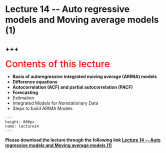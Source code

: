 # Lecture 14 -- Auto regressive models and Moving average models (1)

+++
---

<span style = "color: red; font-weight: 500;  font-size: 30px; text-align: left">Contents of this lecture</span>  <br />

* **Basis of autoregressive integrated moving average (ARIMA)  models**
* **Difference equations**
* **Autocorrelation (ACF) and partial autocorrelation (PACF)**
* **Forecasting**
* Estimation
* Integrated Models for Nonstationary Data
* Steps to build ARIMA Models




```{figure} ./lectures/lecture14.png
---
height: 800px
name: lecture14
---
```

**Please download the lecture through the following link [Lecture 14 -- Auto regressive models and Moving average models (1)](https://github.com/wengangmao/fmms050/blob/main/contents/time-series/lectures/Lecture%2014%20-%20ARIMA%20(1).pdf)**